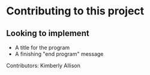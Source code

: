 # Contributing to this project

## Looking to implement
- A title for the program
- A finishing "end program" message


Contributors: Kimberly Allison
